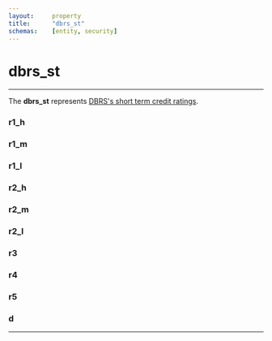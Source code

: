 ```yaml
---
layout:     property
title:      "dbrs_st"
schemas:    [entity, security]
---
```


# dbrs_st

---

The **dbrs_st** represents [DBRS's short term credit ratings](https://www.dbrsmorningstar.com/understanding-ratings#ratings_overview).

### r1_h

### r1_m

### r1_l

### r2_h

### r2_m

### r2_l

### r3

### r4

### r5

### d

---